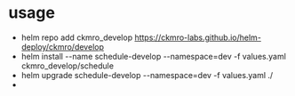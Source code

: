 
# usage

* helm repo add ckmro_develop https://ckmro-labs.github.io/helm-deploy/ckmro/develop
* helm install --name schedule-develop --namespace=dev -f values.yaml ckmro_develop/schedule
* helm upgrade schedule-develop --namespace=dev -f values.yaml ./
*
